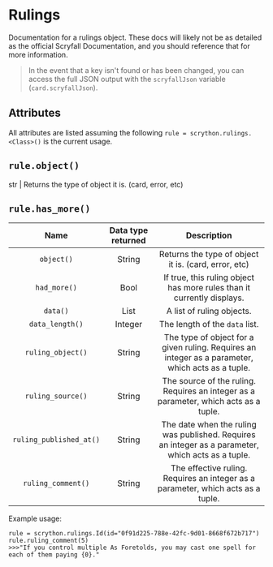 ﻿# Rulings

Documentation for a rulings object. These docs will likely not be as detailed as the official Scryfall Documentation, and you should reference that for more information.

>In the event that a key isn't found or has been changed, you can access the full JSON output with the `scryfallJson` variable (`card.scryfallJson`).

## Attributes
All attributes are listed assuming the following
`rule = scrython.rulings.<Class>()` is the current usage.

## `rule.object()`
str | Returns the type of object it is. (card, error, etc)
## `rule.has_more()`

|Name|Data type returned|Description|
|:---:|:---:|:---:|
|`object()`|String|Returns the type of object it is. (card, error, etc)|
|`had_more()`|Bool| If true, this ruling object has more rules than it currently displays.|
|`data()`|List|A list of ruling objects.
|`data_length()`|Integer|The length of the `data` list.|
|`ruling_object()`|String|The type of object for a given ruling. Requires an integer as a parameter, which acts as a tuple.|
|`ruling_source()`|String|The source of the ruling. Requires an integer as a parameter, which acts as a tuple.|
|`ruling_published_at()`|String|The date when the ruling was published. Requires an integer as a parameter, which acts as a tuple.|
|`ruling_comment()`|String|The effective ruling. Requires an integer as a parameter, which acts as a tuple.|

Example usage:

    rule = scrython.rulings.Id(id="0f91d225-788e-42fc-9d01-8668f672b717")
    rule.ruling_comment(5)
    >>>"If you control multiple As Foretolds, you may cast one spell for each of them paying {0}."
